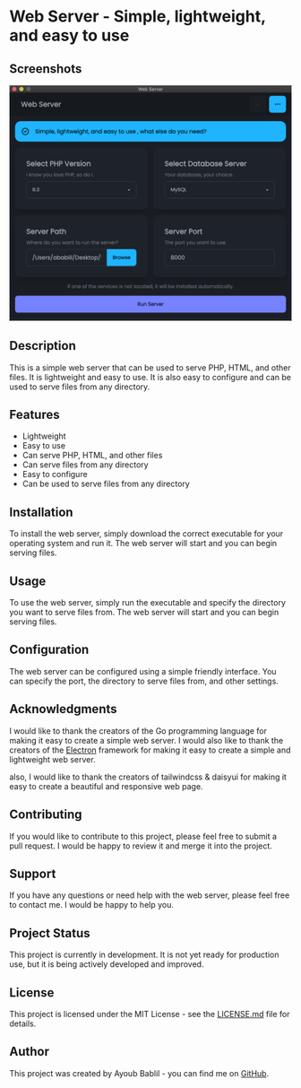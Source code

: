 # Web Server - Simple, lightweight, and easy to use

## Screenshots
![screenshot](/assets/screenshot.png)

## Description
This is a simple web server that can be used to serve PHP, HTML, and other files. It is lightweight and easy to use. It is also easy to configure and can be used to serve files from any directory.

## Features
- Lightweight
- Easy to use
- Can serve PHP, HTML, and other files
- Can serve files from any directory
- Easy to configure
- Can be used to serve files from any directory

## Installation
To install the web server, simply download the correct executable for your operating system and run it. The web server will start and you can begin serving files.

## Usage
To use the web server, simply run the executable and specify the directory you want to serve files from. The web server will start and you can begin serving files.

## Configuration
The web server can be configured using a simple friendly interface. You can specify the port, the directory to serve files from, and other settings.

## Acknowledgments
I would like to thank the creators of the Go programming language for making it easy to create a simple web server. I would also like to thank the creators of the [Electron](https://www.electronjs.org/) framework for making it easy to create a simple and lightweight web server.

also, I would like to thank the creators of tailwindcss & daisyui for making it easy to create a beautiful and responsive web page.

## Contributing
If you would like to contribute to this project, please feel free to submit a pull request. I would be happy to review it and merge it into the project.

## Support
If you have any questions or need help with the web server, please feel free to contact me. I would be happy to help you.

## Project Status
This project is currently in development. It is not yet ready for production use, but it is being actively developed and improved.

## License
This project is licensed under the MIT License - see the [LICENSE.md](LICENSE.md) file for details.

## Author
This project was created by Ayoub Bablil - you can find me on [GitHub](https://github.com/bablilayoub).